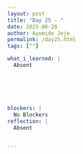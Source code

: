 ```yaml
---
layout: post
title: "Day 25 - "
date: 2025-06-28
author: Ayomide Jeje
permalink: /day25.html
tags: [""]

what_i_learned: |
  Absent






blockers: |
  No Blockers
reflection: |
  Absent


---
```

